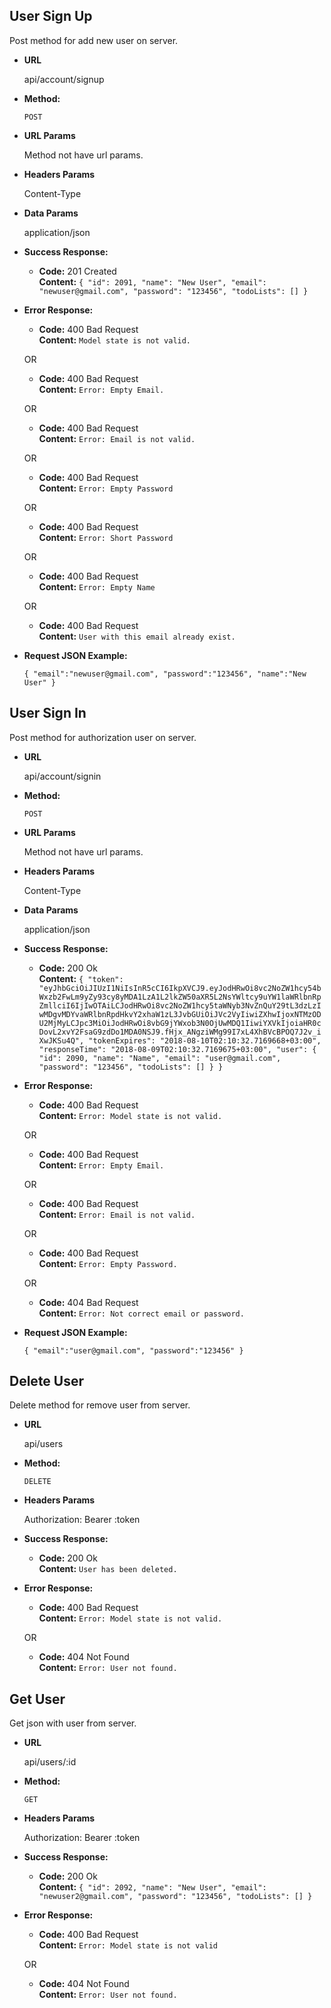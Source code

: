 **User Sign Up**
----
  Post method for add new user on server.

* **URL**

   api/account/signup

* **Method:**
  
  `POST`
  
*  **URL Params**

   Method not have url params.

* **Headers Params**

   Content-Type

* **Data Params**

   application/json

* **Success Response:**

  * **Code:** 201 Created<br />
    **Content:** `{
    "id": 2091,
    "name": "New User",
    "email": "newuser@gmail.com",
    "password": "123456",
    "todoLists": []
}`
 
* **Error Response:**

  * **Code:** 400 Bad Request <br />
    **Content:** `Model state is not valid.`

  OR

  * **Code:** 400 Bad Request <br />
    **Content:** `Error: Empty Email.`
    
  OR

  * **Code:** 400 Bad Request <br />
    **Content:** `Error: Email is not valid.`
        
  OR

  * **Code:** 400 Bad Request <br />
    **Content:** `Error: Empty Password`
            
  OR

  * **Code:** 400 Bad Request <br />
    **Content:** `Error: Short Password`

  OR

  * **Code:** 400 Bad Request <br />
    **Content:** `Error: Empty Name`
        
  OR

  * **Code:** 400 Bad Request <br />
    **Content:** `User with this email already exist.`
          
* **Request JSON Example:**

  `{
	"email":"newuser@gmail.com",
	"password":"123456",
	"name":"New User"
}`


**User Sign In**
----
  Post method for authorization user on server.

* **URL**

   api/account/signin

* **Method:**
  
  `POST`
  
*  **URL Params**

   Method not have url params.

* **Headers Params**

   Content-Type

* **Data Params**

   application/json

* **Success Response:**

  * **Code:** 200 Ok<br />
    **Content:** `{
    "token": "eyJhbGciOiJIUzI1NiIsInR5cCI6IkpXVCJ9.eyJodHRwOi8vc2NoZW1hcy54bWxzb2FwLm9yZy93cy8yMDA1LzA1L2lkZW50aXR5L2NsYWltcy9uYW1laWRlbnRpZmllciI6IjIwOTAiLCJodHRwOi8vc2NoZW1hcy5taWNyb3NvZnQuY29tL3dzLzIwMDgvMDYvaWRlbnRpdHkvY2xhaW1zL3JvbGUiOiJVc2VyIiwiZXhwIjoxNTMzODU2MjMyLCJpc3MiOiJodHRwOi8vbG9jYWxob3N0OjUwMDQ1IiwiYXVkIjoiaHR0cDovL2xvY2FsaG9zdDo1MDA0NSJ9.fHjx_ANgziWMg99I7xL4XhBVcBPOQ7J2v_iXwJKSu4Q",
    "tokenExpires": "2018-08-10T02:10:32.7169668+03:00",
    "responseTime": "2018-08-09T02:10:32.7169675+03:00",
    "user": {
        "id": 2090,
        "name": "Name",
        "email": "user@gmail.com",
        "password": "123456",
        "todoLists": []
    }
}`
 
* **Error Response:**

  * **Code:** 400 Bad Request <br />
    **Content:** `Error: Model state is not valid.`

  OR

  * **Code:** 400 Bad Request <br />
    **Content:** `Error: Empty Email.`
    
  OR

  * **Code:** 400 Bad Request <br />
    **Content:** `Error: Email is not valid.`
        
  OR

  * **Code:** 400 Bad Request <br />
    **Content:** `Error: Empty Password.`
            
  OR

  * **Code:** 404 Bad Request <br />
    **Content:** `Error: Not correct email or password.`

* **Request JSON Example:**

  `{
	"email":"user@gmail.com",
	"password":"123456"
}`


**Delete User**
----
  Delete method for remove user from server.

* **URL**

   api/users

* **Method:**
  
  `DELETE`
  
* **Headers Params**

   Authorization: Bearer :token

* **Success Response:**

  * **Code:** 200 Ok<br />
    **Content:** `User has been deleted.`
 
* **Error Response:**

  * **Code:** 400 Bad Request <br />
    **Content:** `Error: Model state is not valid.`

  OR

  * **Code:** 404 Not Found <br />
    **Content:** `Error: User not found.`

**Get User**
----
  Get json with user from server.

* **URL**

   api/users/:id

* **Method:**
  
  `GET`
  
* **Headers Params**

   Authorization: Bearer :token

* **Success Response:**

  * **Code:** 200 Ok<br />
    **Content:** `{
    "id": 2092,
    "name": "New User",
    "email": "newuser2@gmail.com",
    "password": "123456",
    "todoLists": []
}`
 
* **Error Response:**

  * **Code:** 400 Bad Request <br />
    **Content:** `Error: Model state is not valid`

  OR

  * **Code:** 404 Not Found <br />
    **Content:** `Error: User not found.`
  